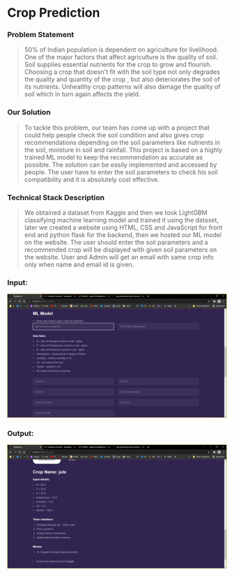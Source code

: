 <h1 class="major">Crop Prediction</h1>
                  									<h3>Problem Statement</h3>
									<blockquote>50% of Indian population is dependent on agriculture for livelihood. One of the major factors that affect agriculture is the quality of soil. Soil supplies essential nutrients for the crop to grow and flourish. Choosing a crop that doesn't fit with the soil type not only degrades the quality and quantity of the crop , but also deteriorates the soil of its nutrients. Unhealthy crop patterns will also damage the quality of soil which in turn again affects the yield.</blockquote>
																		<h3>Our Solution</h3>
									<blockquote>To tackle this problem, our team has come up with a project that could help people check the soil condition and also gives crop recommendations depending on the soil parameters like nutrients in the soil, moisture in soil and rainfall. This project is based on a highly trained ML model to keep the recommendation as accurate as possible. The solution can be easily implemented and accessed by people. The user have to enter the soil parameters to check his soil compatibility and it is absolutely cost effective. </blockquote>
									<h3>Technical Stack Description</h3>
									<blockquote>We obtained a dataset from Kaggle and then we took LightGBM classifying machine learning model and trained it using the dataset, later we created a website using HTML, CSS and JavaScript for front end and python flask for the backend, then we hosted our ML model on the website. The user should enter the soil parameters and a recommended crop will be displayed with given soil parameters on the website. User and Admin will get an email with same crop info only when name and email id is given. </blockquote>
 


 ### Input:
 ![input](./ppt/input.png)
  ### Output:
![output](./ppt/output.png)

